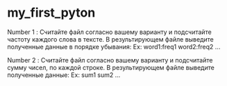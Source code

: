 # my_first_pyton

Number 1 :
    Считайте файл согласно вашему варианту и подсчитайте частоту каждого слова в тексте. В результирующем файле выведите полученные данные в порядке убывания:
    Ex:
        word1:freq1
        word2:freq2
        ...

Number 2 :
    Считайте файл согласно вашему варианту и подсчитайте сумму чисел, по каждой строке. В результирующем файле выведите полученные данные:
    Ex:
        sum1
        sum2
        ...

